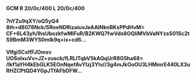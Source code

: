 #### GCM R 20/0c/400 L 20/0c/400
**7nYZu9qXY/oQ5yQ4**<br/>**8th+d8078Nck/SRoeNDRizaiuvJeAAINknBKsPPdHvM=**<br/>**CF+6L43yh/lhsUbozkfwMlFuR/B2KWQ7fwVds8OQliMVbVaNYzsS01Sc2tS9BmM3WYS0mlk9q+ix+cd6...**<br/><br/>
**Vlfgi5CxlfFJOmxv**<br/>**UOSoIxuVv+JZ+zuscb/fLRLITqbV5kAQqUrR8G5ha68=**<br/>**/Ikf1aYH4kEbGLK5EOnNqefAvYlzj3YIv//3g4mJkOoOU3LHMmrE440LX3uRHZCPtQD4YGpJTfAFbDFW...**